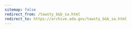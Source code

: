 ```yaml
---
sitemap: false 
redirect_from: /tawsty_b&b_sa.html 
redirect_to: https://archive.ada.gov/tawsty_b&b_sa.html 
---
```

